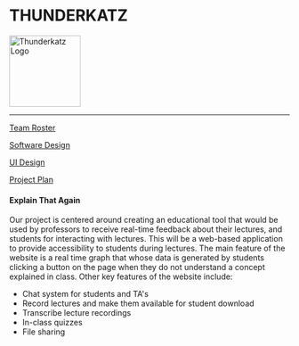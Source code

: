 # THUNDERKATZ
<img src="https://raw.githubusercontent.com/r-meagher/CS2212Group14/master/resources/thunderkatz.png?token=AX5ksmtkdautpcum63TqOByd7br0Hd-Qks5YkP7HwA%3D%3D" alt="Thunderkatz Logo" width="128" height="128">

---
[Team Roster](../CS2212Group14/teamroster)

[Software Design](../CS2212Group14/softwareDesign) 

[UI Design](../CS2212Group14/UIDesign)

[Project Plan](../CS2212Group14/projectPlan)

#### Explain That Again
Our project is centered around creating an educational tool that would be used by professors to receive real-time feedback about their lectures, and students for interacting with lectures. This will be a web-based application to provide accessibility to students during lectures. The main feature of the website is a real time graph that whose data is generated by students clicking a button on the page when they do not understand a concept explained in class.
Other key features of the website include:
  * Chat system for students and TA's
  * Record lectures and make them available for student download
  * Transcribe lecture recordings
  * In-class quizzes
  * File sharing 













